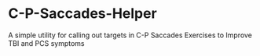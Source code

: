 # C-P-Saccades-Helper
A simple utility for calling out targets in C-P Saccades Exercises to Improve TBI and PCS symptoms
